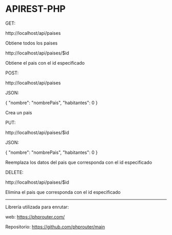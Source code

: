 # APIREST-PHP
GET:

http://localhost/api/paises

Obtiene todos los paises

http://localhost/api/paises/$id

Obtiene el pais con el id especificado


POST:

http://localhost/api/paises

JSON:

{
"nombre": "nombrePais",
"habitantes": 0
}

Crea un pais

PUT:

http://localhost/api/paises/$id

JSON:

{
"nombre": "nombrePais",
"habitantes": 0
}

Reemplaza los datos del pais que corresponda con el id especificado

DELETE:

http://localhost/api/paises/$id

Elimina el pais que corresponda con el id especificado

------------------------------------------------------------------------------------
Librería utilizada para enrutar:

web: https://phprouter.com/

Repositorio: https://github.com/phprouter/main
